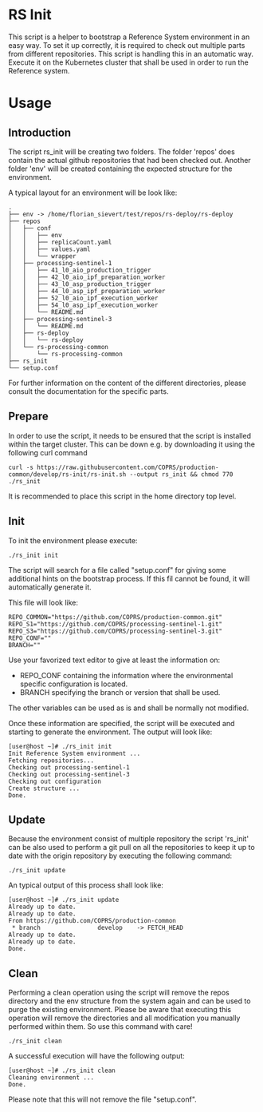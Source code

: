 # RS Init

This script is a helper to bootstrap a Reference System environment in
an easy way. To set it up correctly, it is required to check out multiple
parts from different repositories. This script is handling this in an
automatic way. Execute it on the Kubernetes cluster that shall be used
in order to run the Reference system.

# Usage

## Introduction
The script rs_init will be creating two folders. The folder 'repos' does
contain the actual github repositories that had been checked out. Another
folder 'env' will be created containing the expected structure for the
environment.

A typical layout for an environment will be look like:
```
.
├── env -> /home/florian_sievert/test/repos/rs-deploy/rs-deploy
├── repos
│   ├── conf
│   │   ├── env
│   │   ├── replicaCount.yaml
│   │   ├── values.yaml
│   │   └── wrapper
│   ├── processing-sentinel-1
│   │   ├── 41_l0_aio_production_trigger
│   │   ├── 42_l0_aio_ipf_preparation_worker
│   │   ├── 43_l0_asp_production_trigger
│   │   ├── 44_l0_asp_ipf_preparation_worker
│   │   ├── 52_l0_aio_ipf_execution_worker
│   │   ├── 54_l0_asp_ipf_execution_worker
│   │   └── README.md
│   ├── processing-sentinel-3
│   │   └── README.md
│   ├── rs-deploy
│   │   └── rs-deploy
│   └── rs-processing-common
│       └── rs-processing-common
├── rs_init
└── setup.conf
```
For further information on the content of the different directories, please consult the documentation
for the specific parts.

## Prepare

In order to use the script, it needs to be ensured that the script is
installed within the target cluster. This can be down e.g. by downloading
it using the following curl command
```
curl -s https://raw.githubusercontent.com/COPRS/production-common/develop/rs-init/rs-init.sh --output rs_init && chmod 770 ./rs_init
```
It is recommended to place this script in the home directory top level. 

## Init

To init the environment please execute:
```
./rs_init init
```
The script will search for a file called "setup.conf" for giving some additional hints on the bootstrap process. 
If this fil cannot be found, it will automatically generate it.

This file will look like:
```
REPO_COMMON="https://github.com/COPRS/production-common.git"
REPO_S1="https://github.com/COPRS/processing-sentinel-1.git"
REPO_S3="https://github.com/COPRS/processing-sentinel-3.git"
REPO_CONF=""
BRANCH=""
```
Use your favorized text editor to give at least the information on:
* REPO_CONF containing the information where the environmental specific configuration is located.
* BRANCH specifying the branch or version that shall be used.

The other variables can be used as is and shall be normally not modified.

Once these information are specified, the script will be executed and starting to generate the environment.
The output will look like:
```
[user@host ~]# ./rs_init init
Init Reference System environment ...
Fetching repositories...
Checking out processing-sentinel-1
Checking out processing-sentinel-3
Checking out configuration
Create structure ...
Done.
```


## Update

Because the environment consist of multiple repository the script 'rs_init' can be also used to perform a git pull on
all the repositories to keep it up to date with the origin repository by executing the following command:
```
./rs_init update
```
An typical output of this process shall look like:
```
[user@host ~]# ./rs_init update
Already up to date.
Already up to date.
From https://github.com/COPRS/production-common
 * branch                develop    -> FETCH_HEAD
Already up to date.
Already up to date.
Done.
```

## Clean

Performing a clean operation using the script will remove the repos directory and the env structure from the system
again and can be used to purge the existing environment. Please be aware that executing this operation will remove the
directories and all modification you manually performed within them. So use this command with care!

```
./rs_init clean
```
A successful execution will have the following output:
```
[user@host ~]# ./rs_init clean
Cleaning environment ...
Done.
```
Please note that this will not remove the file "setup.conf".